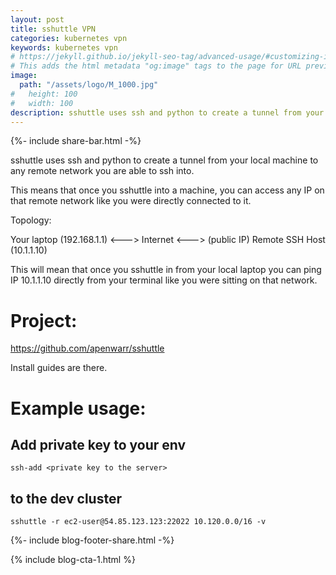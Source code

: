 ```yaml
---
layout: post
title: sshuttle VPN
categories: kubernetes vpn
keywords: kubernetes vpn
# https://jekyll.github.io/jekyll-seo-tag/advanced-usage/#customizing-image-output
# This adds the html metadata "og:image" tags to the page for URL previews
image:
  path: "/assets/logo/M_1000.jpg"
#   height: 100
#   width: 100
description: sshuttle uses ssh and python to create a tunnel from your local machine to any remote network you are able to ssh into.
---
```

{%- include share-bar.html -%}

sshuttle uses ssh and python to create a tunnel from your local machine to any
remote network you are able to ssh into.

This means that once you sshuttle into a machine, you can access any IP on that
remote network like you were directly connected to it.

Topology:

Your laptop (192.168.1.1) <---> Internet <---> (public IP) Remote SSH Host (10.1.1.10)

This will mean that once you sshuttle in from your local laptop you can ping IP
10.1.1.10 directly from your terminal like you were sitting on that network.


# Project:

https://github.com/apenwarr/sshuttle

Install guides are there.

# Example usage:

## Add private key to your env
```
ssh-add <private key to the server>
```

## to the dev cluster

```
sshuttle -r ec2-user@54.85.123.123:22022 10.120.0.0/16 -v
```

<!-- Blog footer share -->
{%- include blog-footer-share.html -%}

{% include blog-cta-1.html %}
